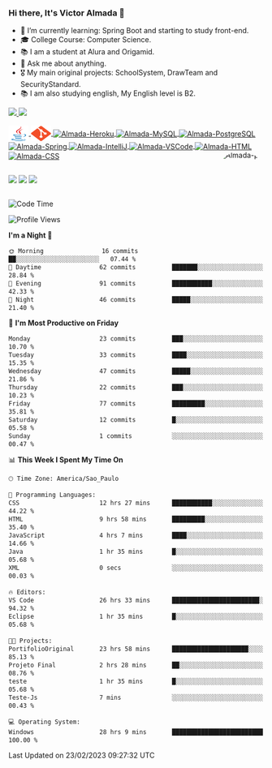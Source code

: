 ### Hi there, It's Victor Almada 👋


- 🌱 I’m currently learning: Spring Boot and starting to study front-end.
- 🎓 College Course: Computer Science.
- 📚  I am a student at Alura and Origamid.
- 💬 Ask me about anything.
- 🎖 My main original projects: SchoolSystem, DrawTeam and SecurityStandard.
- 📚 I am also studying english, My English level is B2.
 
<div>
<a href="https://github.com/Almadavic">
<img height="180em" src="https://github-readme-stats.vercel.app/api?username=Almadavic&showw_icons=true&theme=dark&include_all_commits=true&count_private=true">
<img height="180em" src="https://github-readme-stats.vercel.app/api/top-langs/?username=Almadavic&layout=compact&langs_count=16&theme=dracula">
</div>

<div style="display: inline_block"><br>
  <img align="center" alt="Almada-Java" height="30" width="40" src="https://raw.githubusercontent.com/devicons/devicon/master/icons/java/java-original.svg">
  <img align="center" alt="Almada-Git" height="30" width="40" src="https://raw.githubusercontent.com/devicons/devicon/master/icons/git/git-original.svg">
  <img align="center" alt="Almada-Heroku" height="30" width="40" src="https://cdn.jsdelivr.net/gh/devicons/devicon/icons/heroku/heroku-plain-wordmark.svg" />             
  <img align="center" alt="Almada-MySQL" height="30" width="40" src="https://cdn.jsdelivr.net/gh/devicons/devicon/icons/mysql/mysql-original-wordmark.svg" />
  <img align="center" alt="Almada-PostgreSQL" height="30" width="40" src="https://cdn.jsdelivr.net/gh/devicons/devicon/icons/postgresql/postgresql-plain-wordmark.svg" />
  <img align="center" alt="Almada-Spring" height="30" width="40" src="https://cdn.jsdelivr.net/gh/devicons/devicon/icons/spring/spring-original-wordmark.svg" />
   <img align="center" alt="Almada-IntelliJ" height="30" width="40" src="https://cdn.jsdelivr.net/gh/devicons/devicon/icons/intellij/intellij-original.svg" />
   <img align="center" alt="Almada-VSCode" height="30" width="40" src="https://cdn.jsdelivr.net/gh/devicons/devicon/icons/vscode/vscode-original.svg" />
   <img align="center" alt="Almada-HTML" height="30" width="40" src="https://cdn.jsdelivr.net/gh/devicons/devicon/icons/html5/html5-original.svg" />
   <img align="center" alt="Almada-CSS" height="30" width="40" src="https://cdn.jsdelivr.net/gh/devicons/devicon/icons/css3/css3-original.svg" />
  <img align="right" alt="Almada-pic" height="150" style="border-radius:50px;" src="https://user-images.githubusercontent.com/85299065/185514627-94fcf387-edc6-4c24-88f1-b4873ccd49e9.png">
</div>
  
  ##
 
<div> 
  <a href="https://www.youtube.com/channel/UCUrcUNA90M_ZqLEcQxd3UNA" target="_blank"><img src="https://img.shields.io/badge/YouTube-FF0000?style=for-the-badge&logo=youtube&logoColor=white" target="_blank"></a>
 <a href = "mailto:almadavic@live.com"><img src="https://img.shields.io/badge/-Gmail-%23333?style=for-the-badge&logo=gmail&logoColor=white" target="_blank"></a>
  <a href="https://www.linkedin.com/in/victoralmada/" target="_blank"><img src="https://img.shields.io/badge/-LinkedIn-%230077B5?style=for-the-badge&logo=linkedin&logoColor=white" target="_blank"></a> 
</div>

##

<!--START_SECTION:waka-->
![Code Time](http://img.shields.io/badge/Code%20Time-241%20hrs%2049%20mins-blue)

![Profile Views](http://img.shields.io/badge/Profile%20Views-7-blue)

**I'm a Night 🦉** 

```text
🌞 Morning                16 commits          ██░░░░░░░░░░░░░░░░░░░░░░░   07.44 % 
🌆 Daytime                62 commits          ███████░░░░░░░░░░░░░░░░░░   28.84 % 
🌃 Evening                91 commits          ███████████░░░░░░░░░░░░░░   42.33 % 
🌙 Night                  46 commits          █████░░░░░░░░░░░░░░░░░░░░   21.40 % 
```
📅 **I'm Most Productive on Friday** 

```text
Monday                   23 commits          ███░░░░░░░░░░░░░░░░░░░░░░   10.70 % 
Tuesday                  33 commits          ████░░░░░░░░░░░░░░░░░░░░░   15.35 % 
Wednesday                47 commits          █████░░░░░░░░░░░░░░░░░░░░   21.86 % 
Thursday                 22 commits          ███░░░░░░░░░░░░░░░░░░░░░░   10.23 % 
Friday                   77 commits          █████████░░░░░░░░░░░░░░░░   35.81 % 
Saturday                 12 commits          █░░░░░░░░░░░░░░░░░░░░░░░░   05.58 % 
Sunday                   1 commits           ░░░░░░░░░░░░░░░░░░░░░░░░░   00.47 % 
```


📊 **This Week I Spent My Time On** 

```text
🕑︎ Time Zone: America/Sao_Paulo

💬 Programming Languages: 
CSS                      12 hrs 27 mins      ███████████░░░░░░░░░░░░░░   44.22 % 
HTML                     9 hrs 58 mins       █████████░░░░░░░░░░░░░░░░   35.40 % 
JavaScript               4 hrs 7 mins        ████░░░░░░░░░░░░░░░░░░░░░   14.66 % 
Java                     1 hr 35 mins        █░░░░░░░░░░░░░░░░░░░░░░░░   05.68 % 
XML                      0 secs              ░░░░░░░░░░░░░░░░░░░░░░░░░   00.03 % 

🔥 Editors: 
VS Code                  26 hrs 33 mins      ████████████████████████░   94.32 % 
Eclipse                  1 hr 35 mins        █░░░░░░░░░░░░░░░░░░░░░░░░   05.68 % 

🐱‍💻 Projects: 
PortifolioOriginal       23 hrs 58 mins      █████████████████████░░░░   85.13 % 
Projeto Final            2 hrs 28 mins       ██░░░░░░░░░░░░░░░░░░░░░░░   08.76 % 
teste                    1 hr 35 mins        █░░░░░░░░░░░░░░░░░░░░░░░░   05.68 % 
Teste-Js                 7 mins              ░░░░░░░░░░░░░░░░░░░░░░░░░   00.43 % 

💻 Operating System: 
Windows                  28 hrs 9 mins       █████████████████████████   100.00 % 
```


 Last Updated on 23/02/2023 09:27:32 UTC
<!--END_SECTION:waka-->
